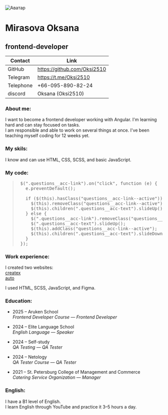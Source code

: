 ![Аватар](https://avatars.githubusercontent.com/u/211098419?s=400&u=e272998272a8b0d381898b352ca3a4600899262b&v=4)

# Mirasova Oksana
## frontend-developer

| Contact   | Link                          |
|-----------|-------------------------------|
| GitHub    | https://github.com/Oksi2510   |
| Telegram  | https://t.me/Oksi2510         |
| Telephone | +66-095-890-82-24             |
| discord | Oksana (Oksi2510)               |

### About me:
I want to become a frontend developer working with Angular. I'm learning hard and can stay focused on tasks.  
I am responsible and able to work on several things at once. I've been teaching myself coding for 12 weeks yet. 

### My skils:
I know and can use HTML, CSS, SCSS, and basic JavaScript.

### My code:
>  <pre lang="markdown"> $(".questions__acc-link").on("click", function (e) {
>    e.preventDefault();
>
>    if ($(this).hasClass("questions__acc-link--active")) {
>      $(this).removeClass("questions__acc-link--active");
>      $(this).children(".questions__acc-text").slideUp();
>    } else {
>      $(".questions__acc-link").removeClass("questions__acc-link--active");
>      $(".questions__acc-text").slideUp();
>      $(this).addClass("questions__acc-link--active");
>      $(this).children(".questions__acc-text").slideDown();
>    }
>  }); </pre>

### Work experience:
I created two websites:  
[createx](https://github.com/Oksi2510/OksanaPractic)  
[auto](https://github.com/Oksi2510/auto) 
 
I used HTML, SCSS, JavaScript, and Figma.  

### Education:
- 2025 – Aruken School  
*Frontend Developer Course — Frontend Developer*

- 2024 – Elite Language School  
*English Language — Speaker*

- 2024 – Self-study  
*QA Testing — QA Tester*

- 2024 – Netology  
*QA Tester Course — QA Tester*

- 2021 – St. Petersburg College of Management and Commerce  
*Catering Service Organization — Manager*

### English:
I have a B1 level of English.  
I learn English through YouTube and practice it 3–5 hours a day.

